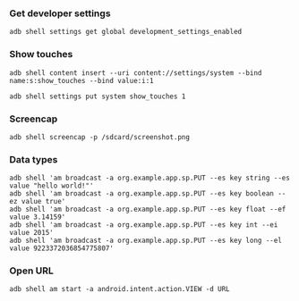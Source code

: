 
### Get developer settings

```
adb shell settings get global development_settings_enabled
```

### Show touches

```
adb shell content insert --uri content://settings/system --bind name:s:show_touches --bind value:i:1

adb shell settings put system show_touches 1
```

### Screencap
```
adb shell screencap -p /sdcard/screenshot.png
```

### Data types
```
adb shell 'am broadcast -a org.example.app.sp.PUT --es key string --es value "hello world!"'
adb shell 'am broadcast -a org.example.app.sp.PUT --es key boolean --ez value true'
adb shell 'am broadcast -a org.example.app.sp.PUT --es key float --ef value 3.14159'
adb shell 'am broadcast -a org.example.app.sp.PUT --es key int --ei value 2015'
adb shell 'am broadcast -a org.example.app.sp.PUT --es key long --el value 9223372036854775807'
```

### Open URL
```
adb shell am start -a android.intent.action.VIEW -d URL
```